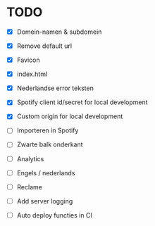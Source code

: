 # TODO

- [X] Domein-namen & subdomein
- [X] Remove default url
- [X] Favicon
- [X] index.html
- [X] Nederlandse error teksten
- [X] Spotify client id/secret for local development
- [X] Custom origin for local development

- [ ] Importeren in Spotify

- [ ] Zwarte balk onderkant
- [ ] Analytics
- [ ] Engels / nederlands 
- [ ] Reclame
- [ ] Add server logging
- [ ] Auto deploy functies in CI
